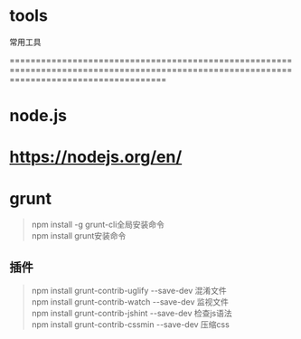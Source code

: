 # tools
常用工具

==========================================================================================================================================
# node.js
https://nodejs.org/en/
==========================================================================================================================================
# grunt
> npm install -g grunt-cli全局安装命令  
> npm install grunt安装命令
## 插件
> npm install grunt-contrib-uglify --save-dev 混淆文件  
> npm install grunt-contrib-watch --save-dev 监视文件  
> npm install grunt-contrib-jshint --save-dev 检查js语法  
> npm install grunt-contrib-cssmin --save-dev 压缩css  
> 

